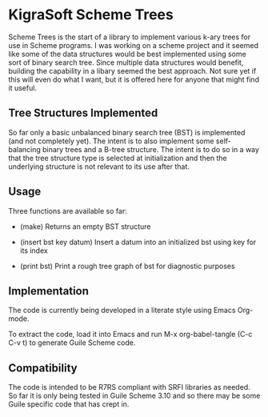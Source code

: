 # KigraSoft Scheme Trees

Scheme Trees is the start of a library to implement various k-ary
trees for use in Scheme programs.  I was working on a scheme project
and it seemed like some of the data structures would be best
implemented using some sort of binary search tree.  Since multiple
data structures would benefit, building the capability in a libary
seemed the best approach.  Not sure yet if this will even do what I
want, but it is offered here for anyone that might find it useful.

## Tree Structures Implemented

So far only a basic unbalanced binary search tree (BST) is implemented
(and not completely yet).  The intent is to also implement some 
self-balancing binary trees and a B-tree structure.  The intent is to
do so in a way that the tree structure type is selected at
initialization and then the underlying structure is not relevant to
its use after that.

## Usage

Three functions are available so far:

- (make)
  Returns an empty BST structure

- (insert bst key datum)
  Insert a datum into an initialized bst using key for its index

- (print bst)
  Print a rough tree graph of bst for diagnostic purposes

## Implementation

The code is currently being developed in a literate style using Emacs Org-mode.

To extract the code, load it into Emacs and run M-x org-babel-tangle
(C-c C-v t) to generate Guile Scheme code.

## Compatibility

The code is intended to be R7RS compliant with SRFI libraries as
needed.  So far it is only being tested in Guile Scheme 3.10 and so
there may be some Guile specific code that has crept in.

